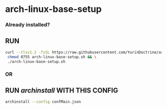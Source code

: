# arch-linux-base-setup

### Already installed?

## RUN

```sh
curl --tlsv1.2 -fsSL https://raw.githubusercontent.com/YurinDoctrine/arch-linux-base-setup/main/arch-linux-base-setup.sh >arch-linux-base-setup.sh && \
 chmod 0755 arch-linux-base-setup.sh && \
 ./arch-linux-base-setup.sh

```

### OR

## RUN _archinstall_ WITH THIS CONFIG

```sh
archinstall --config confMain.json

```

